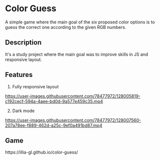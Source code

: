 



<h1>Color Guess</h1>

A simple game where the main goal of the six proposed color options is to guess the correct one according to the given RGB numbers.

<h2>Description</h2>

It's a study project where the main goal was to improve skills in JS and responsive layout.

<h2>Features</h2>

1. Fully responsive layout

https://user-images.githubusercontent.com/78477972/128005819-c192cecf-594a-4aee-bd0d-9a577e459c35.mp4

2. Dark mode

https://user-images.githubusercontent.com/78477972/128007560-207a78ee-f889-462d-a25c-9ef0a491bd87.mp4

<h2>Game</h2>
https://illia-gl.github.io/color-guess/
